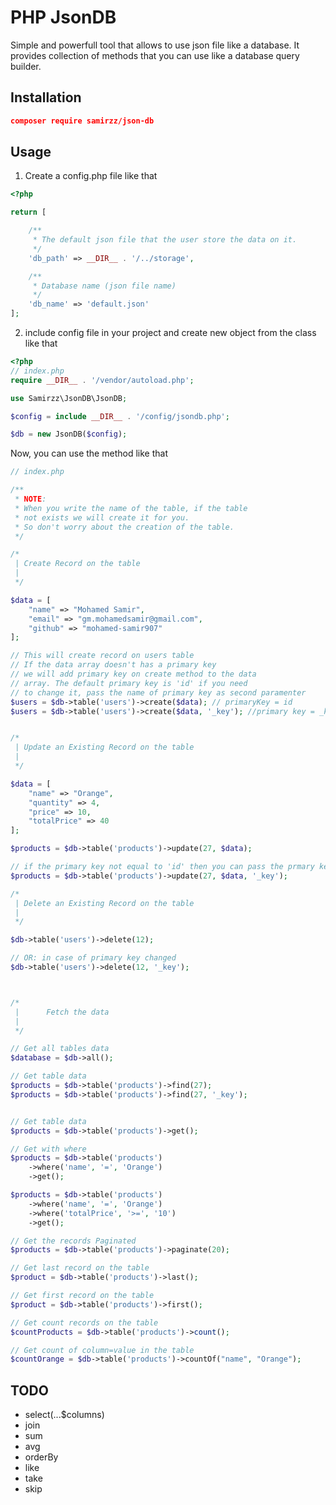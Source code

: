 # PHP JsonDB
Simple and powerfull tool that allows to use json file like a database. It provides collection of methods that you can use like a database query builder.

## Installation

```json
composer require samirzz/json-db
```

## Usage

1. Create a config.php file like that

```php
<?php

return [

    /**
     * The default json file that the user store the data on it.
     */
    'db_path' => __DIR__ . '/../storage',

    /**
     * Database name (json file name)
     */
    'db_name' => 'default.json'
];

```

2. include config file in your project and create new object from the class like that

```php
<?php
// index.php
require __DIR__ . '/vendor/autoload.php';

use Samirzz\JsonDB\JsonDB;

$config = include __DIR__ . '/config/jsondb.php';

$db = new JsonDB($config);


```

Now, you can use the method like that

```php
// index.php

/**
 * NOTE:
 * When you write the name of the table, if the table
 * not exists we will create it for you.
 * So don't worry about the creation of the table.
 */

/*
 | Create Record on the table
 |
 */

$data = [
    "name" => "Mohamed Samir",
    "email" => "gm.mohamedsamir@gmail.com",
    "github" => "mohamed-samir907"
];

// This will create record on users table 
// If the data array doesn't has a primary key
// we will add primary key on create method to the data
// array. The default primary key is 'id' if you need
// to change it, pass the name of primary key as second paramenter
$users = $db->table('users')->create($data); // primaryKey = id
$users = $db->table('users')->create($data, '_key'); //primary key = _key


/*
 | Update an Existing Record on the table
 |
 */

$data = [
    "name" => "Orange",
    "quantity" => 4,
    "price" => 10,
    "totalPrice" => 40
];

$products = $db->table('products')->update(27, $data);

// if the primary key not equal to 'id' then you can pass the prmary key as the following
$products = $db->table('products')->update(27, $data, '_key');

/*
 | Delete an Existing Record on the table
 |
 */

$db->table('users')->delete(12);

// OR: in case of primary key changed
$db->table('users')->delete(12, '_key');



/*
 |      Fetch the data
 |
 */

// Get all tables data
$database = $db->all();

// Get table data
$products = $db->table('products')->find(27);
$products = $db->table('products')->find(27, '_key');


// Get table data
$products = $db->table('products')->get();

// Get with where
$products = $db->table('products')
    ->where('name', '=', 'Orange')
    ->get();

$products = $db->table('products')
    ->where('name', '=', 'Orange')
    ->where('totalPrice', '>=', '10')
    ->get();

// Get the records Paginated
$products = $db->table('products')->paginate(20);

// Get last record on the table
$product = $db->table('products')->last();

// Get first record on the table
$product = $db->table('products')->first();

// Get count records on the table
$countProducts = $db->table('products')->count();

// Get count of column=value in the table
$countOrange = $db->table('products')->countOf("name", "Orange");

```

## TODO
- select(...$columns)
- join
- sum
- avg
- orderBy
- like
- take
- skip
